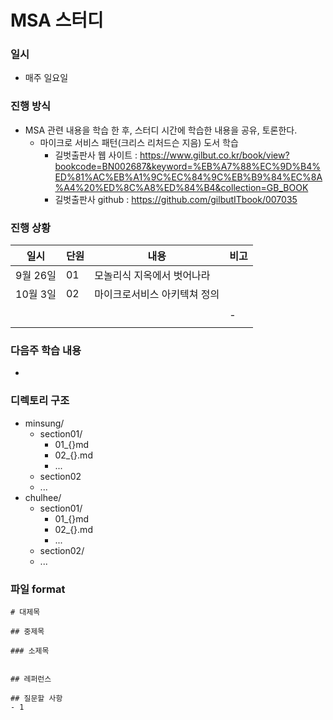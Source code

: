 # MSA 스터디

### 일시

* 매주 일요일



### 진행 방식

* MSA 관련 내용을 학습 한 후, 스터디 시간에 학습한 내용을 공유, 토론한다.
  * 마이크로 서비스 패턴(크리스 리처드슨 지음) 도서 학습
    * 길벗출판사 웹 사이트 : https://www.gilbut.co.kr/book/view?bookcode=BN002687&keyword=%EB%A7%88%EC%9D%B4%ED%81%AC%EB%A1%9C%EC%84%9C%EB%B9%84%EC%8A%A4%20%ED%8C%A8%ED%84%B4&collection=GB_BOOK
    * 길벗출판사 github : https://github.com/gilbutITbook/007035



### 진행 상황

| 일시     | 단원 | 내용                         | 비고 |
| -------- | ---- | ---------------------------- | ---- |
| 9월 26일 | 01   | 모놀리식 지옥에서 벗어나라   |      |
| 10월 3일 | 02   | 마이크로서비스 아키텍쳐 정의 |      |
|          |      |                              |      |
|          |      |                              | -    |
|          |      |                              |      |



### 다음주 학습 내용

* 



### 디렉토리 구조

* minsung/
  * section01/
    * 01\_{}md
    * 02\_{}.md
    * \...
  * section02
  * \...
* chulhee/
  * section01/
    * 01\_{}md
    * 02\_{}.md
    * \...
  * section02/
  * ...



### 파일 format

```
# 대제목

## 중제목 

### 소제목 


## 레퍼런스

## 질문할 사항
- 1

```



